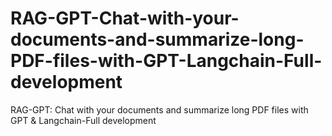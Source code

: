 # RAG-GPT-Chat-with-your-documents-and-summarize-long-PDF-files-with-GPT-Langchain-Full-development
RAG-GPT: Chat with your documents and summarize long PDF files with GPT &amp; Langchain-Full development
